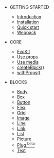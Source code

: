 * GETTING STARTED

  * [Introduction](/docs/getting-started/introduction.md)
  * [Installation](/docs/getting-started/installation.md)
  * [Quick start](/docs/getting-started/quick-start.md)
  * [Webpack](/docs/getting-started/webpack.md)

* CORE
  * [EvoKit](/packages/evokit/)
  * [Use props](/docs/getting-started/props.md)
  * [Use media](/docs/getting-started/media.md)
  * [createBlock()](/docs/base/create-block.md)
  * [withProps()](/docs/base/with-props.md)

* BLOCKS
  * [Body](/packages/evokit-body/)
  * [Box](/packages/evokit-box/)
  * [Button](/packages/evokit-button/)
  * [Flex](/packages/evokit-flex/)
  * [Grid](/packages/evokit-grid/)
  * [Image](/packages/evokit-image/)
  * [Line](/packages/evokit-line/)
  * [Link](/packages/evokit-link/)
  * [List](/packages/evokit-list/)
  * [Picture](/packages/evokit-picture/)
  * [Plug <sup class='beta'>beta</sup>](/packages/evokit-plug/)
  * [Text](/packages/evokit-text/)

<!--
  [Button <sup class='beta'>beta</sup>](/packages/evokit-button/)
-->
